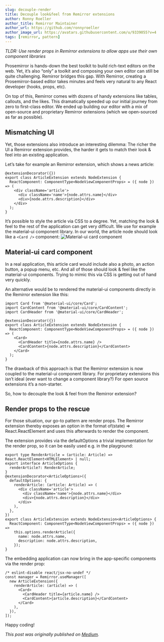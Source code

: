 ```yaml
---
slug: decouple-render
title: Decouple look&feel from Remirror extensions
author: Ronny Roeller
author_title: Remirror Maintainer
author_url: https://github.com/ronnyroeller
author_image_url: https://avatars.githubusercontent.com/u/9339055?v=4
tags: [remirror, pattern]
---
```


_TLDR: Use render props in Remirror extensions to allow apps use their own component libraries_

<!-- truncate -->

Prosemirror is hands-down the best toolkit to build rich-text editors on the web. Yet, it’s also “only” a toolkit and composing your own editor can still be quite challenging. Remirror bridges this gap. With Remirror, creating a Prosemirror-based editor takes minutes and feels very natural to any React developer (hooks, props, etc).

On top of this, Remirror comes with dozens of handy extensions like tables, callouts, and the likes. This dramatically speeded up our initial journey from zero to first-class editor. We ended up building our editor with a mix of open-source and proprietary Remirror extensions (which we open-sourced as far as possible).

## Mismatching UI

Yet, those extensions also introduce an interesting dilemma: The richer the UI a Remirror extension provides, the harder it gets to match their look & feel into an existing application.

Let’s take for example an Remirror extension, which shows a news article:

```tsx
@extensionDecorator({})
export class ArticleExtension extends NodeExtension {
  ReactComponent: ComponentType<NodeViewComponentProps> = ({ node }) => (
    <div className='article'>
      <div className='name'>{node.attrs.name}</div>
      <div>{node.attrs.description}</div>
    </div>
  );
}
```

It’s possible to style the article via CSS to a degree. Yet, matching the look & feel to the rest of the application can get very difficult. We use for example the material-ui component library. In our world, the article node should look like a `<Card />` component: ![Material-ui card component](https://miro.medium.com/max/433/1*Uv9dWSJFZIXZMvIX_5F7gg.png)

## Material-ui card component

In a real application, this article card would include also a photo, an action button, a popup menu, etc. And all of those should look & feel like the material-ui components. Trying to mimic this via CSS is getting out of hand very quickly.

An alternative would be to rendered the material-ui components directly in the Remirror extension like this:

```tsx
import Card from '@material-ui/core/Card';
import CardContent from '@material-ui/core/CardContent';
import CardHeader from '@material-ui/core/CardHeader';

@extensionDecorator({})
export class ArticleExtension extends NodeExtension {
  ReactComponent: ComponentType<NodeViewComponentProps> = ({ node }) => (
    <Card>
      <CardHeader title={node.attrs.name} />
      <CardContent>{node.attrs.description}</CardContent>
    </Card>
  );
}
```

The drawback of this approach is that the Remirror extension is now coupled to the material-ui component library. For proprietary extensions this isn’t ideal (ever want to change a component library?) For open source extensions it’s a non-starter.

So, how to decouple the look & feel from the Remirror extension?

## Render props to the rescue

For those situation, our go-to pattern are render props. The Remirror extension thereby exposes an option in the format of(state) => React.ReactElement and uses this afterwards to render the component.

The extension provides via the defaultOptions a trivial implementation for the render prop, so it can be easily used e.g. in the playground:

```tsx
export type RenderArticle = (article: Article) => React.ReactElement<HTMLElement> | null;
export interface ArticleOptions {
  renderArticle?: RenderArticle;
}
@extensionDecorator<ArticleOptions>({
  defaultOptions: {
    renderArticle: (article: Article) => (
      <div className='article'>
        <div className='name'>{node.attrs.name}</div>
        <div>{node.attrs.description}</div>
      </div>
    ),
  },
})
export class ArticleExtension extends NodeExtension<ArticleOptions> {
  ReactComponent: ComponentType<NodeViewComponentProps> = ({ node }) =>
    this.options.renderArticle({
      name: node.attrs.name,
      description: node.attrs.description,
    });
}
```

The embedding application can now bring in the app-specific components via the render prop:

```tsx
/* eslint-disable react/jsx-no-undef */
const manager = Remirror.useManager([
  new ArticleExtension({
    renderArticle: (article) => (
      <Card>
        <CardHeader title={article.name} />
        <CardContent>{article.description}</CardContent>
      </Card>
    ),
  }),
]);
```

Happy coding!

_This post was originally published on [Medium](https://medium.com/collaborne-engineering/decouple-look-feel-from-remirror-extensions-87a06ad9214e)._
